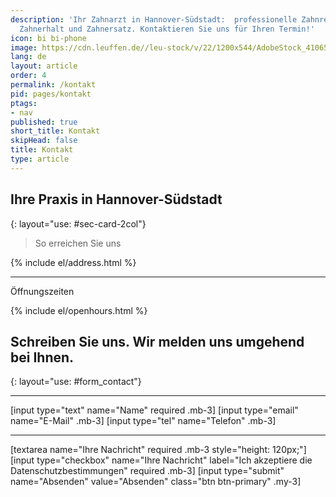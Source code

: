 ```yaml
---
description: 'Ihr Zahnarzt in Hannover-Südstadt:  professionelle Zahnreinigung,Parodontologie,
  Zahnerhalt und Zahnersatz. Kontaktieren Sie uns für Ihren Termin!'
icon: bi bi-phone
image: https://cdn.leuffen.de//leu-stock/v/22/1200x544/AdobeStock_410652591.jpeg
lang: de
layout: article
order: 4
permalink: /kontakt
pid: pages/kontakt
ptags:
- nav
published: true
short_title: Kontakt
skipHead: false
title: Kontakt
type: article
---
```




## Ihre Praxis in Hannover-Südstadt
{: layout="use: #sec-card-2col"}

> So erreichen Sie uns


<p>{% include el/address.html %}</p>


---

Öffnungszeiten

{% include el/openhours.html %}



## Schreiben Sie uns. Wir melden uns umgehend bei Ihnen.
{: layout="use: #form_contact"}


---

[input type="text"  name="Name" required .mb-3]
[input type="email" name="E-Mail" .mb-3]
[input type="tel" name="Telefon" .mb-3]

---

[textarea name="Ihre Nachricht" required .mb-3 style="height: 120px;"]
[input type="checkbox" name="Ihre Nachricht" label="Ich akzeptiere die Datenschutzbestimmungen" required .mb-3]
[input type="submit" name="Absenden" value="Absenden" class="btn btn-primary" .my-3]

